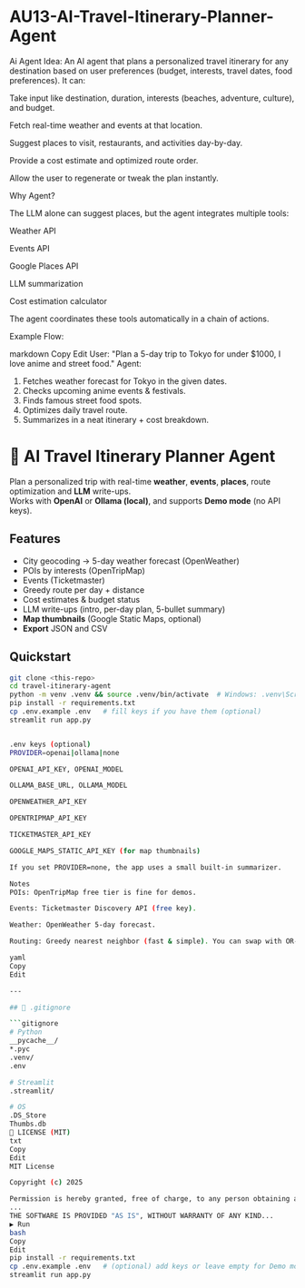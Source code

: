 # AU13-AI-Travel-Itinerary-Planner-Agent
Ai Agent
Idea:
An AI agent that plans a personalized travel itinerary for any destination based on user preferences (budget, interests, travel dates, food preferences).
It can:

Take input like destination, duration, interests (beaches, adventure, culture), and budget.

Fetch real-time weather and events at that location.

Suggest places to visit, restaurants, and activities day-by-day.

Provide a cost estimate and optimized route order.

Allow the user to regenerate or tweak the plan instantly.

Why Agent?

The LLM alone can suggest places, but the agent integrates multiple tools:

Weather API

Events API

Google Places API

LLM summarization

Cost estimation calculator

The agent coordinates these tools automatically in a chain of actions.

Example Flow:

markdown
Copy
Edit
User: "Plan a 5-day trip to Tokyo for under $1000, I love anime and street food."
Agent:
  1. Fetches weather forecast for Tokyo in the given dates.  
  2. Checks upcoming anime events & festivals.  
  3. Finds famous street food spots.  
  4. Optimizes daily travel route.  
  5. Summarizes in a neat itinerary + cost breakdown.

# 🧭 AI Travel Itinerary Planner Agent

Plan a personalized trip with real-time **weather**, **events**, **places**, route optimization and **LLM** write-ups.  
Works with **OpenAI** or **Ollama (local)**, and supports **Demo mode** (no API keys).

## Features
- City geocoding → 5-day weather forecast (OpenWeather)
- POIs by interests (OpenTripMap)
- Events (Ticketmaster)
- Greedy route per day + distance
- Cost estimates & budget status
- LLM write-ups (intro, per-day plan, 5-bullet summary)
- **Map thumbnails** (Google Static Maps, optional)
- **Export** JSON and CSV

## Quickstart
```bash
git clone <this-repo>
cd travel-itinerary-agent
python -m venv .venv && source .venv/bin/activate  # Windows: .venv\Scripts\activate
pip install -r requirements.txt
cp .env.example .env   # fill keys if you have them (optional)
streamlit run app.py


.env keys (optional)
PROVIDER=openai|ollama|none

OPENAI_API_KEY, OPENAI_MODEL

OLLAMA_BASE_URL, OLLAMA_MODEL

OPENWEATHER_API_KEY

OPENTRIPMAP_API_KEY

TICKETMASTER_API_KEY

GOOGLE_MAPS_STATIC_API_KEY (for map thumbnails)

If you set PROVIDER=none, the app uses a small built-in summarizer.

Notes
POIs: OpenTripMap free tier is fine for demos.

Events: Ticketmaster Discovery API (free key).

Weather: OpenWeather 5-day forecast.

Routing: Greedy nearest neighbor (fast & simple). You can swap with OR-Tools later.

yaml
Copy
Edit

---

## 🧹 .gitignore

```gitignore
# Python
__pycache__/
*.pyc
.venv/
.env

# Streamlit
.streamlit/

# OS
.DS_Store
Thumbs.db
📄 LICENSE (MIT)
txt
Copy
Edit
MIT License

Copyright (c) 2025

Permission is hereby granted, free of charge, to any person obtaining a copy
...
THE SOFTWARE IS PROVIDED "AS IS", WITHOUT WARRANTY OF ANY KIND...
▶️ Run
bash
Copy
Edit
pip install -r requirements.txt
cp .env.example .env   # (optional) add keys or leave empty for Demo mode
streamlit run app.py
